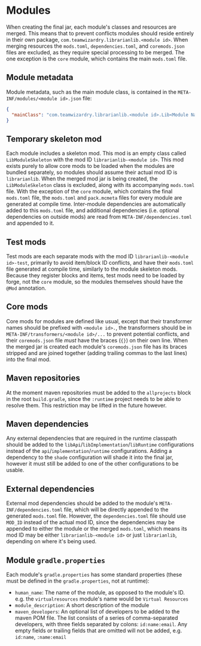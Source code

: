 # Modules
When creating the final jar, each module's classes and resources are merged. This means that to prevent conflicts 
modules should reside entirely in their own package, `com.teamwizardry.librarianlib.<module id>`. When merging resources
the `mods.toml`, `dependencies.toml`, and `coremods.json` files are excluded, as they require special processing to be
merged. The one exception is the `core` module, which contains the main `mods.toml` file.

## Module metadata
Module metadata, such as the main module class, is contained in the `META-INF/modules/<module id>.json` file:
```json
{
  "mainClass": "com.teamwizardry.librarianlib.<module id>.Lib<Module Name>Module"
}
```

## Temporary skeleton mod
Each module includes a skeleton mod. This mod is an empty class called `LibModuleSkeleton` with the mod ID 
`librarianlib-<module id>`. This mod exists purely to allow core mods to be loaded when the modules are bundled 
separately, so modules should assume their actual mod ID is `librarianlib`. When the merged mod jar is being created, 
the `LibModuleSkeleton` class is excluded, along with its accompanying `mods.toml` file. With the exception of the 
`core` module, which contains the final `mods.toml` file, the `mods.toml` and `pack.mcmeta` files for every module are 
generated at compile time. Inter-module dependencies are automatically added to this `mods.toml` file, and additional 
dependencies (i.e. optional dependencies on outside mods) are read from `META-INF/dependencies.toml` and appended to it.

## Test mods 
Test mods are each separate mods with the mod ID `librarianlib-<module id>-test`, primarily to avoid item/block ID 
conflicts, and have their `mods.toml` file generated at compile time, similarly to the module skeleton mods. Because 
they register blocks and items, test mods need to be loaded by forge, not the `core` module, so the modules themselves 
should have the `@Mod` annotation.

## Core mods
Core mods for modules are defined like usual, except that their transformer names should be prefixed with 
`<module id>.`, the transformers should be in `META-INF/transformers/<module id>/...` to prevent potential conflicts, 
and their `coremods.json` file _must_ have the braces (`{}`) on their own line. When the merged jar is created each 
module's `coremods.json` file has its braces stripped and are joined together (adding trailing commas to the last lines)
into the final mod.

## Maven repositories
At the moment maven repositories must be added to the `allprojects` block in the root `build.gradle`, since the 
`:runtime` project needs to be able to resolve them. This restriction may be lifted in the future however.

## Maven dependencies
Any external dependencies that are required in the runtime classpath should be added to the 
`libApi`/`libImplementation`/`libRuntime` configurations instead of the `api`/`implementation`/`runtime` configurations.
Adding a dependency to the `shade` configuration will shade it into the final jar, however it must still be added to one
of the other configurations to be usable.

## External dependencies
External mod dependencies should be added to the module's `META-INF/dependencies.toml` file, which will be directly
appended to the generated `mods.toml` file. However, the `dependencies.toml` file should use `MOD_ID` instead of the 
actual mod ID, since the dependencies may be appended to either the module or the merged `mods.toml`, which means its
mod ID may be either `librarianlib-<module id>` or just `librarianlib`, depending on where it's being used.

## Module `gradle.properties`
Each module's `gradle.properties` has some standard properties (these must be defined in the `gradle.properties`, not
at runtime):
- `human_name`: The name of the module, as opposed to the module's ID. e.g. the `virtualresources` module's name would 
be `Virtual Resources` 
- `module_description`: A short description of the module
- `maven_developers`: An optional list of developers to be added to the maven POM file. The list consists of a series of
comma-separated developers, with three fields separated by colons: `id:name:email`. Any empty fields or trailing fields
that are omitted will not be added, e.g. `id:name`, `:name:email`

